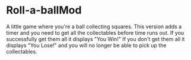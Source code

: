# Roll-a-ballMod

A little game where you're a ball collecting squares.
This version adds a timer and you need to get all the collectables before time runs out.
If you successfully get them all it displays "You Win!"
If you don't get them all it displays "You Lose!" and you will no longer be able to pick up the collectables.

